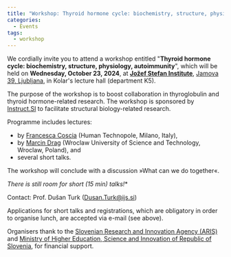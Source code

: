 ```yaml
---
title: "Workshop: Thyroid hormone cycle: biochemistry, structure, physiology, autoimmunity"
categories:
  - Events
tags:
  - workshop
---
```


We cordially invite you to attend a workshop entitled "**Thyroid hormone cycle: biochemistry, structure, physiology, autoimmunity**", which will be held on **Wednesday, October 23, 2024**, at [**Jožef Stefan Institute**](https://ijs.si), [Jamova 39, Ljubljana](https://www.openstreetmap.org/?mlat=46.042371&mlon=14.487311#map=19/46.042372/14.487311), in Kolar's lecture hall (department K5).

The purpose of the workshop is to boost collaboration in thyroglobulin and thyroid hormone-related research. The workshop is sponsored by [Instruct.SI](https://instruct-eric.si) to facilitate structural biology-related research.

Programme includes lectures:
- by [Francesca Coscia](https://humantechnopole.it/en/people/francesca-coscia/) (Human Technopole, Milano, Italy),
- by [Marcin Drag](https://chembio.pwr.edu.pl/members/drag-group/professor-marcin-drag) (Wroclaw University of Science and Technology, Wroclaw, Poland), and
- several short talks.

The workshop will conclude with a discussion »What can we do together«.

*There is still room for short (15 min) talks!**

Contact: Prof. Dušan Turk ([Dusan.Turk@ijs.si](mailto:Dusan.Turk@ijs.si))

Applications for short talks and registrations, which are obligatory in order to organise lunch, are accepted via e-mail (see above).

Organisers thank to the [Slovenian Research and Innovation Agency (ARIS)](https://www.arrs.si/) and [Ministry of Higher Education, Science and Innovation of Republic of Slovenia](https://www.gov.si/drzavni-organi/ministrstva/ministrstvo-za-visoko-solstvo-znanost-in-inovacije/), for financial support.